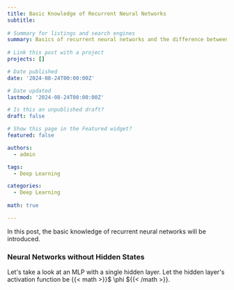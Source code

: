 ```yaml
---
title: Basic Knowledge of Recurrent Neural Networks
subtitle: 
  
# Summary for listings and search engines
summary: Basics of recurrent neural networks and the difference between the long short-term memory (LSTM) and gated neural unit (GRU).
  
# Link this post with a project
projects: []

# Date published
date: '2024-08-24T00:00:00Z'

# Date updated
lastmod: '2024-08-24T00:00:00Z'

# Is this an unpublished draft?
draft: false

# Show this page in the Featured widget?
featured: false

authors:
  - admin

tags:
  - Deep Learning

categories:
  - Deep Learning
  
math: true

---
```


In this post, the basic knowledge of recurrent neural networks will be introduced. 

### Neural Networks without Hidden States

Let's take a look at an MLP with a single hidden layer. Let the hidden layer's activation function be {{< math >}}$ \phi ${{< /math >}}.
